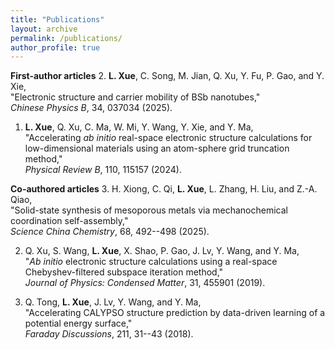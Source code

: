 ```yaml
---
title: "Publications"
layout: archive
permalink: /publications/
author_profile: true
---
```


<!--
#**First-author article**
{% comment %}
#{% bibliography xue2025electronic xue2024accelerating %}
#
#**Co-authored article**
#{% bibliography Xiong2025solid Xu2019ab tong2018acc %}
{% bibliography %}
{% endcomment %}
-->

**First-author articles**
2. **L. Xue**, C. Song, M. Jian, Q. Xu, Y. Fu, P. Gao, and Y. Xie,  
   "Electronic structure and carrier mobility of BSb nanotubes,"  
   *Chinese Physics B*, 34, 037034 (2025).

1. **L. Xue**, Q. Xu, C. Ma, W. Mi, Y. Wang, Y. Xie, and Y. Ma,  
   "Accelerating *ab initio* real-space electronic structure calculations for low-dimensional materials using an atom-sphere grid truncation method,"  
   *Physical Review B*, 110, 115157 (2024).

**Co-authored articles**
3. H. Xiong, C. Qi, **L. Xue**, L. Zhang, H. Liu, and Z.-A. Qiao,  
   "Solid-state synthesis of mesoporous metals via mechanochemical coordination self-assembly,"  
   *Science China Chemistry*, 68, 492--498 (2025).

2. Q. Xu, S. Wang, **L. Xue**, X. Shao, P. Gao, J. Lv, Y. Wang, and Y. Ma,  
   "*Ab initio* electronic structure calculations using a real-space Chebyshev-filtered subspace iteration method,"  
   *Journal of Physics: Condensed Matter*, 31, 455901 (2019).

1. Q. Tong, **L. Xue**, J. Lv, Y. Wang, and Y. Ma,  
   "Accelerating CALYPSO structure prediction by data-driven learning of a potential energy surface,"  
   *Faraday Discussions*, 211, 31--43 (2018).

